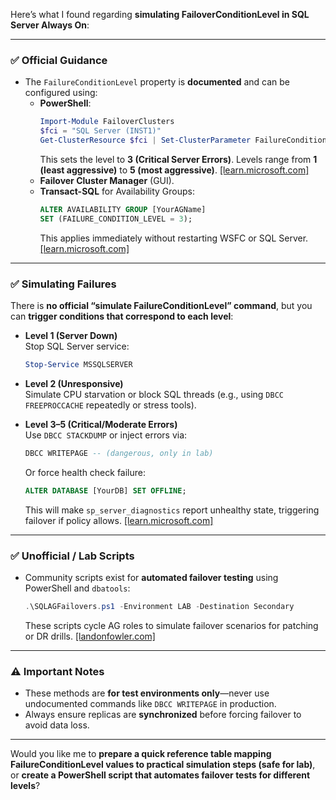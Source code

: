 Here’s what I found regarding **simulating FailoverConditionLevel in SQL Server Always On**:

***

### ✅ **Official Guidance**

*   The `FailureConditionLevel` property is **documented** and can be configured using:
    *   **PowerShell**:
        ```powershell
        Import-Module FailoverClusters
        $fci = "SQL Server (INST1)"
        Get-ClusterResource $fci | Set-ClusterParameter FailureConditionLevel 3
        ```
        This sets the level to **3 (Critical Server Errors)**. Levels range from **1 (least aggressive)** to **5 (most aggressive)**. [\[learn.microsoft.com\]](https://learn.microsoft.com/en-us/sql/sql-server/failover-clusters/windows/configure-failureconditionlevel-property-settings?view=sql-server-ver17)
    *   **Failover Cluster Manager** (GUI).
    *   **Transact-SQL** for Availability Groups:
        ```sql
        ALTER AVAILABILITY GROUP [YourAGName]
        SET (FAILURE_CONDITION_LEVEL = 3);
        ```
        This applies immediately without restarting WSFC or SQL Server. [\[learn.microsoft.com\]](https://learn.microsoft.com/en-us/sql/database-engine/availability-groups/windows/configure-flexible-automatic-failover-policy?view=sql-server-ver17)

***

### ✅ **Simulating Failures**

There is **no official “simulate FailureConditionLevel” command**, but you can **trigger conditions that correspond to each level**:

*   **Level 1 (Server Down)**  
    Stop SQL Server service:
    ```powershell
    Stop-Service MSSQLSERVER
    ```

*   **Level 2 (Unresponsive)**  
    Simulate CPU starvation or block SQL threads (e.g., using `DBCC FREEPROCCACHE` repeatedly or stress tools).

*   **Level 3–5 (Critical/Moderate Errors)**  
    Use `DBCC STACKDUMP` or inject errors via:
    ```sql
    DBCC WRITEPAGE -- (dangerous, only in lab)
    ```
    Or force health check failure:
    ```sql
    ALTER DATABASE [YourDB] SET OFFLINE;
    ```
    This will make `sp_server_diagnostics` report unhealthy state, triggering failover if policy allows. [\[learn.microsoft.com\]](https://learn.microsoft.com/en-us/sql/sql-server/failover-clusters/windows/failover-policy-for-failover-cluster-instances?view=sql-server-ver17)

***

### ✅ **Unofficial / Lab Scripts**

*   Community scripts exist for **automated failover testing** using PowerShell and `dbatools`:
    ```powershell
    .\SQLAGFailovers.ps1 -Environment LAB -Destination Secondary
    ```
    These scripts cycle AG roles to simulate failover scenarios for patching or DR drills. [\[landonfowler.com\]](https://landonfowler.com/2024/05/automate-failover-of-sql-server-always-on-availability-groups-with-powershell/)

***

### ⚠️ **Important Notes**

*   These methods are **for test environments only**—never use undocumented commands like `DBCC WRITEPAGE` in production.
*   Always ensure replicas are **synchronized** before forcing failover to avoid data loss.

***

Would you like me to **prepare a quick reference table mapping FailureConditionLevel values to practical simulation steps (safe for lab)**, or **create a PowerShell script that automates failover tests for different levels**?
